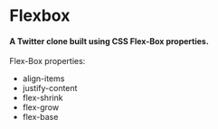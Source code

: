 <h1>Flexbox</h1>
<h4>A Twitter clone built using CSS Flex-Box properties.</h4>
<p>Flex-Box properties:</p>
<ul>
  <li>align-items</li>
  <li>justify-content</li>
  <li>flex-shrink</li>
  <li>flex-grow</li>
  <li>flex-base</li>
</ul>
